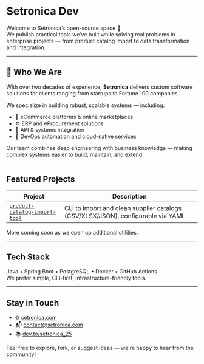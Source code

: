 # Setronica Dev

Welcome to Setronica’s open-source space 👋  
We publish practical tools we’ve built while solving real problems in enterprise projects — from product catalog import to data transformation and integration.

---

## 🧾 Who We Are

With over two decades of experience, **Setronica** delivers custom software solutions for clients ranging from startups to Fortune 100 companies.

We specialize in building robust, scalable systems — including:

- 🛒 eCommerce platforms & online marketplaces  
- ⚙️ ERP and eProcurement solutions  
- 🔗 API & systems integration  
- 🧰 DevOps automation and cloud-native services

Our team combines deep engineering with business knowledge — making complex systems easier to build, maintain, and extend.

---

## Featured Projects

| Project | Description |
|--------|-------------|
| [`product-catalog-import-tool`](https://github.com/setronica-dev/product-catalog-import-tool) | CLI to import and clean supplier catalogs (CSV/XLSX/JSON), configurable via YAML |

More coming soon as we open up additional utilities.

---

## Tech Stack

Java • Spring Boot • PostgreSQL • Docker • GitHub Actions  
We prefer simple, CLI-first, infrastructure-friendly tools.

---

## Stay in Touch

- 🌐 [setronica.com](https://setronica.com)
- 📬 [contact@setronica.com](mailto:contact@setronica.com)
- 📚 [dev.to/setronica_25](https://dev.to/setronica_25)

Feel free to explore, fork, or suggest ideas — we're happy to hear from the community!
